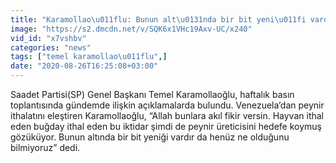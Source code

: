 ```yaml
---
title: "Karamollao\u011flu: Bunun alt\u0131nda bir bit yeni\u011fi vard\u0131r"
image: "https://s2.dmcdn.net/v/SQK6x1VHc19Axv-UC/x240"
vid_id: "x7vshbv"
categories: "news"
tags: ["temel karamollao\u011flu",]
date: "2020-08-26T16:25:08+03:00"
---
```

Saadet Partisi(SP) Genel Başkanı Temel Karamollaoğlu, haftalık basın toplantısında gündemde ilişkin açıklamalarda bulundu. Venezuela’dan peynir ithalatını eleştiren Karamollaoğlu, “Allah bunlara akıl fikir versin. Hayvan ithal eden buğday ithal eden bu iktidar şimdi de peynir üreticisini hedefe koymuş gözüküyor. Bunun altında bir bit yeniği vardır da henüz ne olduğunu bilmiyoruz” dedi.
